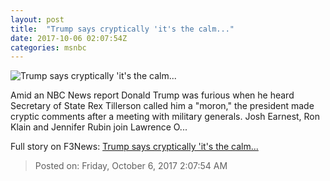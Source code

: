 ```yaml
---
layout: post
title:  "Trump says cryptically 'it's the calm..."
date: 2017-10-06 02:07:54Z
categories: msnbc
---
```


![Trump says cryptically 'it's the calm...](http://media1.s-nbcnews.com/j/MSNBC/Components/Video/201710/MNBC-LO-XXXXXXXX_CLN_SDO-3A2_21-55_THE_LAST_WORD_AS_frame_22624.video_1067x600.jpg)

Amid an NBC News report Donald Trump was furious when he heard Secretary of State Rex Tillerson called him a "moron," the president made cryptic comments after a meeting with military generals. Josh Earnest, Ron Klain and Jennifer Rubin join Lawrence O...


Full story on F3News: [Trump says cryptically 'it's the calm...](http://www.f3nws.com/n/VkCtxF)

> Posted on: Friday, October 6, 2017 2:07:54 AM
